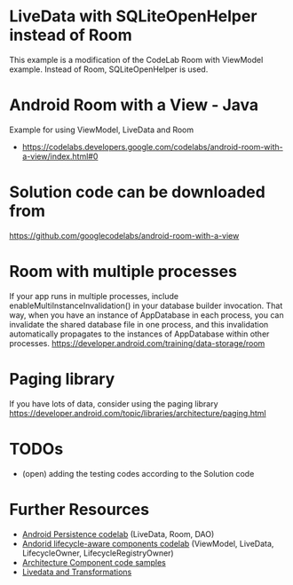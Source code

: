 # LiveData with SQLiteOpenHelper instead of Room
This example is a modification of the CodeLab Room with ViewModel example. Instead of Room, SQLiteOpenHelper is used.

# Android Room with a View - Java  
Example for using ViewModel, LiveData and Room
* https://codelabs.developers.google.com/codelabs/android-room-with-a-view/index.html#0

# Solution code can be downloaded from
https://github.com/googlecodelabs/android-room-with-a-view

# Room with multiple processes
If your app runs in multiple processes, include enableMultiInstanceInvalidation() in
your database builder invocation. That way, when you have an instance of AppDatabase in
each process, you can invalidate the shared database file in one process, and this invalidation
automatically propagates to the instances of AppDatabase within other processes.
https://developer.android.com/training/data-storage/room

# Paging library
If you have lots of data, consider using the paging library
https://developer.android.com/topic/libraries/architecture/paging.html

# TODOs
* (open) adding the testing codes according to the Solution code

# Further Resources
* [Android Persistence codelab](https://codelabs.developers.google.com/codelabs/android-persistence/#0) (LiveData, Room, DAO)
* [Andorid lifecycle-aware components codelab](https://codelabs.developers.google.com/codelabs/android-lifecycles/#0) (ViewModel, LiveData, LifecycleOwner, LifecycleRegistryOwner)
* [Architecture Component code samples](https://github.com/googlesamples/android-architecture-components)
* [Livedata and Transformations](https://medium.com/androiddevelopers/livedata-beyond-the-viewmodel-reactive-patterns-using-transformations-and-mediatorlivedata-fda520ba00b7)